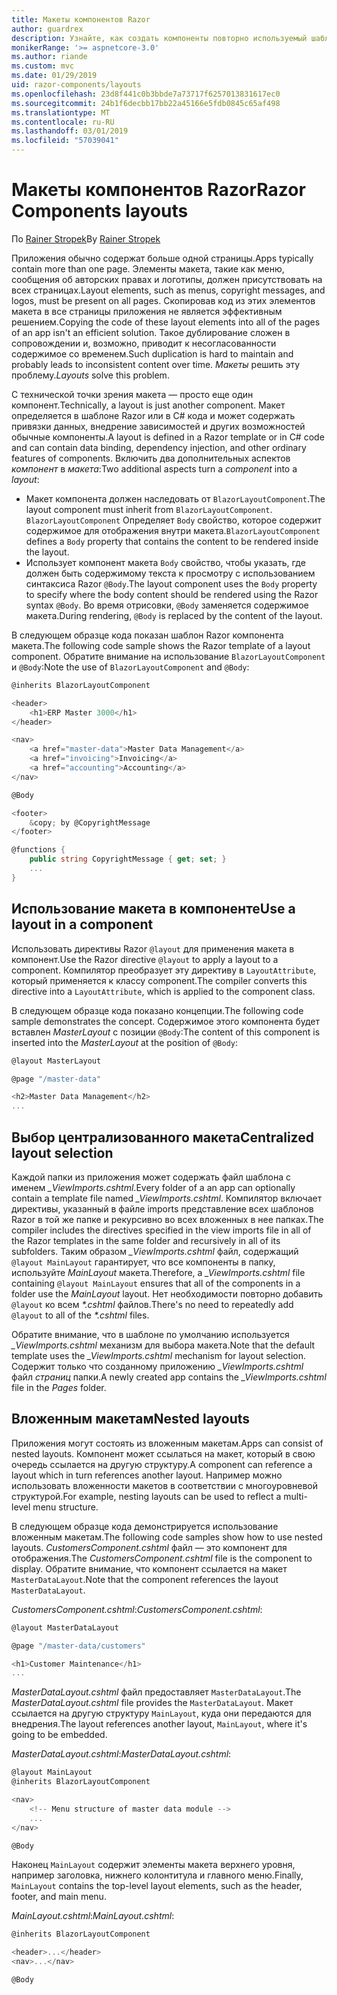 ```yaml
---
title: Макеты компонентов Razor
author: guardrex
description: Узнайте, как создать компоненты повторно используемый шаблон для Blazor и Razor компонентов приложений.
monikerRange: '>= aspnetcore-3.0'
ms.author: riande
ms.custom: mvc
ms.date: 01/29/2019
uid: razor-components/layouts
ms.openlocfilehash: 23d8f441c0b3bbde7a73717f6257013831617ec0
ms.sourcegitcommit: 24b1f6decbb17bb22a45166e5fdb0845c65af498
ms.translationtype: MT
ms.contentlocale: ru-RU
ms.lasthandoff: 03/01/2019
ms.locfileid: "57039041"
---
```

# <a name="razor-components-layouts"></a><span data-ttu-id="e9a18-103">Макеты компонентов Razor</span><span class="sxs-lookup"><span data-stu-id="e9a18-103">Razor Components layouts</span></span>

<span data-ttu-id="e9a18-104">По [Rainer Stropek](https://www.timecockpit.com)</span><span class="sxs-lookup"><span data-stu-id="e9a18-104">By [Rainer Stropek](https://www.timecockpit.com)</span></span>

<span data-ttu-id="e9a18-105">Приложения обычно содержат больше одной страницы.</span><span class="sxs-lookup"><span data-stu-id="e9a18-105">Apps typically contain more than one page.</span></span> <span data-ttu-id="e9a18-106">Элементы макета, такие как меню, сообщения об авторских правах и логотипы, должен присутствовать на всех страницах.</span><span class="sxs-lookup"><span data-stu-id="e9a18-106">Layout elements, such as menus, copyright messages, and logos, must be present on all pages.</span></span> <span data-ttu-id="e9a18-107">Скопировав код из этих элементов макета в все страницы приложения не является эффективным решением.</span><span class="sxs-lookup"><span data-stu-id="e9a18-107">Copying the code of these layout elements into all of the pages of an app isn't an efficient solution.</span></span> <span data-ttu-id="e9a18-108">Такое дублирование сложен в сопровождении и, возможно, приводит к несогласованности содержимое со временем.</span><span class="sxs-lookup"><span data-stu-id="e9a18-108">Such duplication is hard to maintain and probably leads to inconsistent content over time.</span></span> <span data-ttu-id="e9a18-109">*Макеты* решить эту проблему.</span><span class="sxs-lookup"><span data-stu-id="e9a18-109">*Layouts* solve this problem.</span></span>

<span data-ttu-id="e9a18-110">С технической точки зрения макета — просто еще один компонент.</span><span class="sxs-lookup"><span data-stu-id="e9a18-110">Technically, a layout is just another component.</span></span> <span data-ttu-id="e9a18-111">Макет определяется в шаблоне Razor или в C# кода и может содержать привязки данных, внедрение зависимостей и других возможностей обычные компоненты.</span><span class="sxs-lookup"><span data-stu-id="e9a18-111">A layout is defined in a Razor template or in C# code and can contain data binding, dependency injection, and other ordinary features of components.</span></span> <span data-ttu-id="e9a18-112">Включить два дополнительных аспектов *компонент* в *макета*:</span><span class="sxs-lookup"><span data-stu-id="e9a18-112">Two additional aspects turn a *component* into a *layout*:</span></span>

* <span data-ttu-id="e9a18-113">Макет компонента должен наследовать от `BlazorLayoutComponent`.</span><span class="sxs-lookup"><span data-stu-id="e9a18-113">The layout component must inherit from `BlazorLayoutComponent`.</span></span> <span data-ttu-id="e9a18-114">`BlazorLayoutComponent` Определяет `Body` свойство, которое содержит содержимое для отображения внутри макета.</span><span class="sxs-lookup"><span data-stu-id="e9a18-114">`BlazorLayoutComponent` defines a `Body` property that contains the content to be rendered inside the layout.</span></span>
* <span data-ttu-id="e9a18-115">Использует компонент макета `Body` свойство, чтобы указать, где должен быть содержимому текста к просмотру с использованием синтаксиса Razor `@Body`.</span><span class="sxs-lookup"><span data-stu-id="e9a18-115">The layout component uses the `Body` property to specify where the body content should be rendered using the Razor syntax `@Body`.</span></span> <span data-ttu-id="e9a18-116">Во время отрисовки, `@Body` заменяется содержимое макета.</span><span class="sxs-lookup"><span data-stu-id="e9a18-116">During rendering, `@Body` is replaced by the content of the layout.</span></span>

<span data-ttu-id="e9a18-117">В следующем образце кода показан шаблон Razor компонента макета.</span><span class="sxs-lookup"><span data-stu-id="e9a18-117">The following code sample shows the Razor template of a layout component.</span></span> <span data-ttu-id="e9a18-118">Обратите внимание на использование `BlazorLayoutComponent` и `@Body`:</span><span class="sxs-lookup"><span data-stu-id="e9a18-118">Note the use of `BlazorLayoutComponent` and `@Body`:</span></span>

```csharp
@inherits BlazorLayoutComponent

<header>
    <h1>ERP Master 3000</h1>
</header>

<nav>
    <a href="master-data">Master Data Management</a>
    <a href="invoicing">Invoicing</a>
    <a href="accounting">Accounting</a>
</nav>

@Body

<footer>
    &copy; by @CopyrightMessage
</footer>

@functions {
    public string CopyrightMessage { get; set; }
    ...
}
```

## <a name="use-a-layout-in-a-component"></a><span data-ttu-id="e9a18-119">Использование макета в компоненте</span><span class="sxs-lookup"><span data-stu-id="e9a18-119">Use a layout in a component</span></span>

<span data-ttu-id="e9a18-120">Использовать директивы Razor `@layout` для применения макета в компонент.</span><span class="sxs-lookup"><span data-stu-id="e9a18-120">Use the Razor directive `@layout` to apply a layout to a component.</span></span> <span data-ttu-id="e9a18-121">Компилятор преобразует эту директиву в `LayoutAttribute`, который применяется к классу component.</span><span class="sxs-lookup"><span data-stu-id="e9a18-121">The compiler converts this directive into a `LayoutAttribute`, which is applied to the component class.</span></span>

<span data-ttu-id="e9a18-122">В следующем образце кода показано концепции.</span><span class="sxs-lookup"><span data-stu-id="e9a18-122">The following code sample demonstrates the concept.</span></span> <span data-ttu-id="e9a18-123">Содержимое этого компонента будет вставлен *MasterLayout* с позиции `@Body`:</span><span class="sxs-lookup"><span data-stu-id="e9a18-123">The content of this component is inserted into the *MasterLayout* at the position of `@Body`:</span></span>

```csharp
@layout MasterLayout

@page "/master-data"

<h2>Master Data Management</h2>
...
```

## <a name="centralized-layout-selection"></a><span data-ttu-id="e9a18-124">Выбор централизованного макета</span><span class="sxs-lookup"><span data-stu-id="e9a18-124">Centralized layout selection</span></span>

<span data-ttu-id="e9a18-125">Каждой папки из приложения может содержать файл шаблона с именем *_ViewImports.cshtml*.</span><span class="sxs-lookup"><span data-stu-id="e9a18-125">Every folder of a an app can optionally contain a template file named *_ViewImports.cshtml*.</span></span> <span data-ttu-id="e9a18-126">Компилятор включает директивы, указанный в файле imports представление всех шаблонов Razor в той же папке и рекурсивно во всех вложенных в нее папках.</span><span class="sxs-lookup"><span data-stu-id="e9a18-126">The compiler includes the directives specified in the view imports file in all of the Razor templates in the same folder and recursively in all of its subfolders.</span></span> <span data-ttu-id="e9a18-127">Таким образом *_ViewImports.cshtml* файл, содержащий `@layout MainLayout` гарантирует, что все компоненты в папку, используйте *MainLayout* макета.</span><span class="sxs-lookup"><span data-stu-id="e9a18-127">Therefore, a *_ViewImports.cshtml* file containing `@layout MainLayout` ensures that all of the components in a folder use the *MainLayout* layout.</span></span> <span data-ttu-id="e9a18-128">Нет необходимости повторно добавить `@layout` ко всем  *\*.cshtml* файлов.</span><span class="sxs-lookup"><span data-stu-id="e9a18-128">There's no need to repeatedly add `@layout` to all of the *\*.cshtml* files.</span></span>

<span data-ttu-id="e9a18-129">Обратите внимание, что в шаблоне по умолчанию используется *_ViewImports.cshtml* механизм для выбора макета.</span><span class="sxs-lookup"><span data-stu-id="e9a18-129">Note that the default template uses the *_ViewImports.cshtml* mechanism for layout selection.</span></span> <span data-ttu-id="e9a18-130">Содержит только что созданному приложению *_ViewImports.cshtml* файл *страниц* папки.</span><span class="sxs-lookup"><span data-stu-id="e9a18-130">A newly created app contains the *_ViewImports.cshtml* file in the *Pages* folder.</span></span>

## <a name="nested-layouts"></a><span data-ttu-id="e9a18-131">Вложенным макетам</span><span class="sxs-lookup"><span data-stu-id="e9a18-131">Nested layouts</span></span>

<span data-ttu-id="e9a18-132">Приложения могут состоять из вложенным макетам.</span><span class="sxs-lookup"><span data-stu-id="e9a18-132">Apps can consist of nested layouts.</span></span> <span data-ttu-id="e9a18-133">Компонент может ссылаться на макет, который в свою очередь ссылается на другую структуру.</span><span class="sxs-lookup"><span data-stu-id="e9a18-133">A component can reference a layout which in turn references another layout.</span></span> <span data-ttu-id="e9a18-134">Например можно использовать вложенности макетов в соответствии с многоуровневой структурой.</span><span class="sxs-lookup"><span data-stu-id="e9a18-134">For example, nesting layouts can be used to reflect a multi-level menu structure.</span></span>

<span data-ttu-id="e9a18-135">В следующем образце кода демонстрируется использование вложенным макетам.</span><span class="sxs-lookup"><span data-stu-id="e9a18-135">The following code samples show how to use nested layouts.</span></span> <span data-ttu-id="e9a18-136">*CustomersComponent.cshtml* файл — это компонент для отображения.</span><span class="sxs-lookup"><span data-stu-id="e9a18-136">The *CustomersComponent.cshtml* file is the component to display.</span></span> <span data-ttu-id="e9a18-137">Обратите внимание, что компонент ссылается на макет `MasterDataLayout`.</span><span class="sxs-lookup"><span data-stu-id="e9a18-137">Note that the component references the layout `MasterDataLayout`.</span></span>

<span data-ttu-id="e9a18-138">*CustomersComponent.cshtml*:</span><span class="sxs-lookup"><span data-stu-id="e9a18-138">*CustomersComponent.cshtml*:</span></span>

```csharp
@layout MasterDataLayout

@page "/master-data/customers"

<h1>Customer Maintenance</h1>
...
```

<span data-ttu-id="e9a18-139">*MasterDataLayout.cshtml* файл предоставляет `MasterDataLayout`.</span><span class="sxs-lookup"><span data-stu-id="e9a18-139">The *MasterDataLayout.cshtml* file provides the `MasterDataLayout`.</span></span> <span data-ttu-id="e9a18-140">Макет ссылается на другую структуру `MainLayout`, куда они передаются для внедрения.</span><span class="sxs-lookup"><span data-stu-id="e9a18-140">The layout references another layout, `MainLayout`, where it's going to be embedded.</span></span>

<span data-ttu-id="e9a18-141">*MasterDataLayout.cshtml*:</span><span class="sxs-lookup"><span data-stu-id="e9a18-141">*MasterDataLayout.cshtml*:</span></span>

```csharp
@layout MainLayout
@inherits BlazorLayoutComponent

<nav>
    <!-- Menu structure of master data module -->
    ...
</nav>

@Body
```

<span data-ttu-id="e9a18-142">Наконец `MainLayout` содержит элементы макета верхнего уровня, например заголовка, нижнего колонтитула и главного меню.</span><span class="sxs-lookup"><span data-stu-id="e9a18-142">Finally, `MainLayout` contains the top-level layout elements, such as the header, footer, and main menu.</span></span>

<span data-ttu-id="e9a18-143">*MainLayout.cshtml*:</span><span class="sxs-lookup"><span data-stu-id="e9a18-143">*MainLayout.cshtml*:</span></span>

```csharp
@inherits BlazorLayoutComponent

<header>...</header>
<nav>...</nav>

@Body
```
